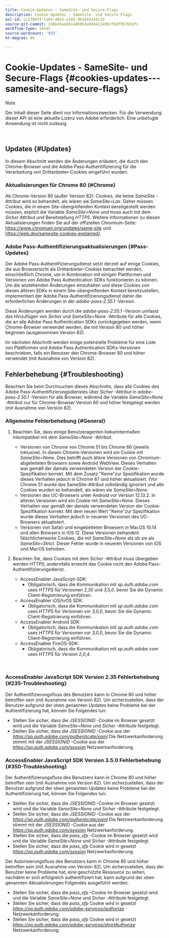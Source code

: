 ```yaml
---
title: Cookie-Updates - SameSite- und Secure-Flags
description: Cookie-Updates - SameSite- und Secure-Flags
exl-id: cc1f60fd-fa64-48cb-a185-dba562a54c33
source-git-commit: 2dbb45aebb1a00863a9344114963f6df95763dfc
workflow-type: tm+mt
source-wordcount: '933'
ht-degree: 0%

---
```


# Cookie-Updates - SameSite- und Secure-Flags {#cookies-updates---samesite-and-secure-flags}

>[!NOTE]
>
>Der Inhalt dieser Seite dient nur Informationszwecken. Für die Verwendung dieser API ist eine aktuelle Lizenz von Adobe erforderlich. Eine unbefugte Anwendung ist nicht zulässig.

</br>


## Updates {#Updates}

In diesem Abschnitt werden die Änderungen erläutert, die durch den Chrome-Browser und die Adobe Pass-Authentifizierung für die Verarbeitung von Drittanbieter-Cookies eingeführt wurden.



### Aktualisierungen für Chrome 80 {#Chrome}

Ab Chrome-Version 80 (außer Version 82): Cookies, die keine *SameSite* -Attribut wird so behandelt, als wären sie *SameSite=Lax*. Daher müssen Cookies, die in einem Site-übergreifenden Kontext bereitgestellt werden müssen, explizit die Variable *SameSite=None* und muss auch mit dem *Sicher* Attribut und Bereitstellung *HTTPS*. Weitere Informationen zu diesen Aktualisierungen finden Sie auf der offiziellen Chromium-Seite: <https://www.chromium.org/updates/same-site> und <https://web.dev/samesite-cookies-explained/>.


### Adobe Pass-Authentifizierungsaktualisierungen {#Pass-Updates}

Der Adobe Pass-Authentifizierungsdienst setzt derzeit auf einige Cookies, die aus Browsersicht als Drittanbieter-Cookies betrachtet werden, einschließlich Chrome, um in Kombination mit einigen Plattformen und Versionen von Adobe Pass Authentication SDKs funktionieren zu können. Um die anstehenden Änderungen einzuhalten und diese Cookies von diesen älteren SDKs in einem Site-übergreifenden Kontext bereitzustellen, implementiert der Adobe Pass-Authentifizierungsdienst daher die erforderlichen Änderungen in der *adobe-pass-2.55.1* -Version.

Diese Änderungen werden durch die *adobe-pass-2.55.1* -Version umfasst das Hinzufügen von *Sicher* und *SameSite=None* -Attribute für alle Cookies, die an alle Adobe Pass Authentication SDKs zurückgegeben werden, wenn Chrome-Browser verwendet werden, die mit Version 80 und höher beginnen (ausgenommen Version 82).

Im nächsten Abschnitt werden einige potenzielle Probleme für eine Liste von Plattformen und Adobe Pass Authentication SDKs-Versionen beschrieben, falls ein Benutzer den Chrome-Browser 80 und höher verwendet (mit Ausnahme von Version 82).

## Fehlerbehebung {#Troubleshooting}

Beachten Sie beim Durchsuchen dieses Abschnitts, dass alle Cookies des Adobe Pass-Authentifizierungsdienstes über *Sicher* -Attribut in *adobe-pass-2.55.1* -Version für alle Browser, während die Variable *SameSite=None* -Attribut nur für Chrome-Browser Version 80 und höher festgelegt werden (mit Ausnahme von Version 82).


### Allgemeine Fehlerbehebung {#General}

1. Beachten Sie, dass einige Benutzeragenten bekanntermaßen inkompatibel mit dem *SameSite=None* -Attribut.

   - Versionen von Chrome von Chrome 51 bis Chrome 66 (jeweils inklusive). In diesen Chrome-Versionen wird ein Cookie mit *SameSite=None*. Dies betrifft auch ältere Versionen von Chromium-abgeleiteten Browsern sowie Android WebView. Dieses Verhalten war gemäß der damals verwendeten Version der Cookie-Spezifikation korrekt. Mit dem Zusatz &quot;Keine&quot;zur Spezifikation wurde dieses Verhalten jedoch in Chrome 67 und höher aktualisiert. (Vor Chrome 51 wurde das SameSite-Attribut vollständig ignoriert und alle Cookies wurden so behandelt, als wären sie *SameSite=None*.
   - Versionen des UC-Browsers unter Android vor Version 12.13.2. In älteren Versionen wird ein Cookie mit *SameSite=None*. Dieses Verhalten war gemäß der damals verwendeten Version der Cookie-Spezifikation korrekt. Mit dem neuen Wert &quot;Keine&quot;zur Spezifikation wurde dieses Verhalten jedoch in neueren Versionen des UC-Browsers aktualisiert.
   - Versionen von Safari und eingebetteten Browsern in MacOS 10.14 und allen Browsern in iOS 12. Diese Versionen behandeln fälschlicherweise Cookies, die mit *SameSite=None* als ob sie als *SameSite=Strict*. Dieser Fehler wurde in neueren Versionen von iOS und MacOS behoben.


1. Beachten Sie, dass Cookies mit dem *Sicher* -Attribut muss übergeben werden *HTTPS*, andernfalls erreicht das Cookie nicht den Adobe Pass-Authentifizierungsdienst.

   - AccessEnabler JavaScript-SDK:
      - Obligatorisch, dass die Kommunikation mit *sp.auth.adobe.com* uses *HTTPS* für Versionen *2,35* und *3,5,0*, bevor Sie die Dynamic Client-Registrierung einführen.
   - AccessEnabler iOS/tvOS SDK:
      - Obligatorisch, dass die Kommunikation mit *sp.auth.adobe.com* uses *HTTPS* für Versionen vor *3,0,0*, bevor Sie die Dynamic Client-Registrierung einführen.
   - AccessEnabler Android SDK:
      - Obligatorisch, dass die Kommunikation mit *sp.auth.adobe.com* uses *HTTPS* für Versionen vor *3,0,0*, bevor Sie die Dynamic Client-Registrierung einführen.
   - AccessEnabler FireOS-SDK:
      - Obligatorisch, dass die Kommunikation mit *sp.auth.adobe.com* uses *HTTPS* für Version *2,0,4*.

</br>

### AccessEnabler JavaScript SDK Version 2.35 Fehlerbehebung {#235-Troubleshooting}

Der Authentifizierungsfluss des Benutzers kann in Chrome 80 und höher betroffen sein (mit Ausnahme von Version 82). Um sicherzustellen, dass der Benutzer aufgrund der oben genannten Updates keine Probleme bei der Authentifizierung hat, können Sie Folgendes tun:

- Stellen Sie sicher, dass die *JSESSIONID* -Cookie im Browser gesetzt wird und die Variable *SameSite=None* und *Sicher* -Attribute festgelegt.
- Stellen Sie sicher, dass die *JSESSIONID* -Cookie aus der *https://sp.auth.adobe.com/authenticate/saml* Die Netzwerkanforderung stimmt mit der *JSESSIONID* -Cookie aus der *https://sp.auth.adobe.com/session* Netzwerkanforderung.


### AccessEnabler JavaScript SDK Version 3.5.0 Fehlerbehebung {#350-Troubleshooting}

Der Authentifizierungsfluss des Benutzers kann in Chrome 80 und höher betroffen sein (mit Ausnahme von Version 82). Um sicherzustellen, dass der Benutzer aufgrund der oben genannten Updates keine Probleme bei der Authentifizierung hat, können Sie Folgendes tun:

- Stellen Sie sicher, dass die *JSESSIONID* -Cookie im Browser gesetzt wird und die Variable *SameSite=None* und *Sicher* -Attribute festgelegt.
- Stellen Sie sicher, dass die *JSESSIONID* -Cookie aus der *https://sp.auth.adobe.com/authenticate/saml* Die Netzwerkanforderung stimmt mit der *JSESSIONID* -Cookie aus der *https://sp.auth.adobe.com/session* Netzwerkanforderung.
- Stellen Sie sicher, dass die *pass\_sfp* -Cookie im Browser gesetzt wird und die Variable *SameSite=None* und *Sicher* -Attribute festgelegt.
- Stellen Sie sicher, dass die *pass\_sfp* Cookie wird in gesetzt *https://sp.auth.adobe.com/session* Netzwerkanforderung.


Der Autorisierungsfluss des Benutzers kann in Chrome 80 und höher betroffen sein (mit Ausnahme von Version 82). Um sicherzustellen, dass der Benutzer keine Probleme hat, eine geschützte Ressource zu sehen, nachdem er sich erfolgreich authentifiziert hat, kann aufgrund der oben genannten Aktualisierungen Folgendes ausgeführt werden:

- Stellen Sie sicher, dass die *pass\_sfp* -Cookie im Browser gesetzt wird und die Variable *SameSite=None* und *Sicher* -Attribute festgelegt.
- Stellen Sie sicher, dass die *pass\_sfp* Cookie wird in gesetzt *https://sp.auth.adobe.com/adobe-services/authorize* Netzwerkanforderung.
- Stellen Sie sicher, dass die *pass\_sfp* Cookie wird in gesetzt *https://sp.auth.adobe.com/adobe-services/shortAuthorize* Netzwerkanforderung.
